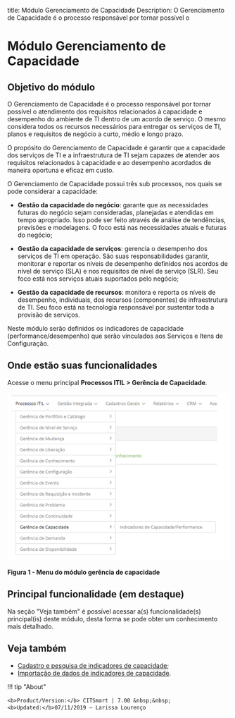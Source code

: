 title: Módulo Gerenciamento de Capacidade
Description: O Gerenciamento de Capacidade é o processo responsável por tornar possível o 
# Módulo Gerenciamento de Capacidade

Objetivo do módulo
--------------------

O Gerenciamento de Capacidade é o processo responsável por tornar possível o atendimento dos requisitos relacionados
à capacidade e desempenho do ambiente de TI dentro de um acordo de serviço. O mesmo considera todos os recursos 
necessários para entregar os serviços de TI, planos e requisitos de negócio a curto, médio e longo prazo.

O propósito do Gerenciamento de Capacidade é garantir que a capacidade dos serviços de TI e a infraestrutura de TI sejam
capazes de atender aos requisitos relacionados à capacidade e ao desempenho acordados de maneira oportuna e eficaz em custo.

O Gerenciamento de Capacidade possui três sub processos, nos quais se pode considerar a capacidade:

- **Gestão da capacidade do negócio**: garante que as necessidades futuras do negócio sejam consideradas, planejadas e atendidas em
tempo apropriado. Isso pode ser feito através de análise de tendências, previsões e modelagens. O foco está nas necessidades
atuais e futuras do negócio;

- **Gestão da capacidade de serviços**: gerencia o desempenho dos serviços de TI em operação. São suas responsabilidades garantir, 
monitorar e reportar os níveis de desempenho definidos nos acordos de nível de serviço (SLA) e nos requisitos de nível de serviço (SLR).
Seu foco está nos serviços atuais suportados pelo negócio;

- **Gestão da capacidade de recursos**: monitora e reporta os níveis de desempenho,
individuais, dos recursos (componentes) de infraestrutura de TI. Seu foco está na
tecnologia responsável por sustentar toda a provisão de serviços.

Neste módulo serão definidos os indicadores de capacidade (performance/desempenho)
que serão vinculados aos Serviços e Itens de Configuração.

Onde estão suas funcionalidades
---------------------------------

Acesse o menu principal **Processos ITIL > Gerência de Capacidade**.

![Menu](images/mod-cap.img1.png)

**Figura 1 - Menu do módulo gerência de capacidade**

Principal funcionalidade (em destaque)
----------------------------------------

Na seção "Veja também" é possível acessar a(s) funcionalidade(s) principal(is) deste módulo, desta forma se pode obter um conhecimento mais detalhado.

Veja também
--------------

- [Cadastro e pesquisa de indicadores de capacidade](/pt-br/citsmart-platform-7/processes/capacity/capacity-indicators.html);
- [Importação de dados de indicadores de capacidade](/pt-br/citsmart-platform-7/processes/capacity/data-import-capacity.html).

!!! tip "About"

    <b>Product/Version:</b> CITSmart | 7.00 &nbsp;&nbsp;
    <b>Updated:</b>07/11/2019 – Larissa Lourenço

